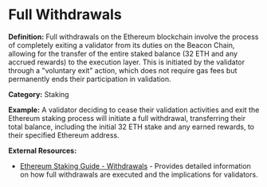 # Full Withdrawals

**Definition:** Full withdrawals on the Ethereum blockchain involve the process of completely exiting a validator from its duties on the Beacon Chain, allowing for the transfer of the entire staked balance (32 ETH and any accrued rewards) to the execution layer. This is initiated by the validator through a "voluntary exit" action, which does not require gas fees but permanently ends their participation in validation.

**Category:** Staking

**Example:** A validator deciding to cease their validation activities and exit the Ethereum staking process will initiate a full withdrawal, transferring their total balance, including the initial 32 ETH stake and any earned rewards, to their specified Ethereum address.

**External Resources:**
- [Ethereum Staking Guide - Withdrawals](https://ethereum.org/en/staking/withdrawals/) - Provides detailed information on how full withdrawals are executed and the implications for validators.
